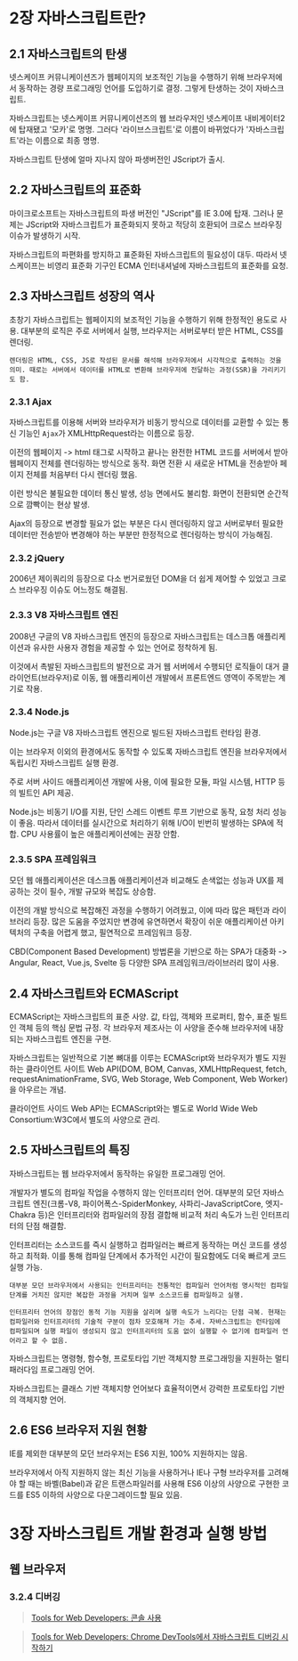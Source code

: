 # 2장 자바스크립트란?

## 2.1 자바스크립트의 탄생

넷스케이프 커뮤니케이션즈가 웹페이지의 보조적인 기능을 수행하기 위해 브라우저에서 동작하는 경량 프로그래밍 언어를 도입하기로 결정. 그렇게 탄생하는 것이 자바스크립트.

자바스크립트는 넷스케이프 커뮤니케이션즈의 웹 브라우저인 넷스케이프 내비게이터2에 탑재됐고 '모카'로 명명. 그러다 '라이브스크립트'로 이름이 바뀌었다가 '자바스크립트'라는 이름으로 최종 명명.

자바스크립트 탄생에 얼마 지나지 않아 파생버전인 JScript가 출시.

## 2.2 자바스크립트의 표준화

마이크로소프트는 자바스크립트의 파생 버전인 "JScript"를 IE 3.0에 탑재. 그러나 문제는 JScript와 자바스크립트가 표준화되지 못하고 적당히 호환되어 크로스 브라우징 이슈가 발생하기 시작.

자바스크립트의 파편화를 방지하고 표준화된 자바스크립트의 필요성이 대두. 따라서 넷스케이프는 비영리 표준화 기구인 ECMA 인터내셔널에 자바스크립트의 표준화를 요청.

## 2.3 자바스크립트 성장의 역사

초창기 자바스크립트는 웹페이지의 보조적인 기능을 수행하기 위해 한정적인 용도로 사용. 대부분의 로직은 주로 서버에서 실행, 브라우저는 서버로부터 받은 HTML, CSS를 렌더링.

    렌더링은 HTML, CSS, JS로 작성된 문서를 해석해 브라우저에서 시각적으로 출력하는 것을 의미. 때로는 서버에서 데이터를 HTML로 변환해 브라우저에 전달하는 과정(SSR)을 가리키기도 함.

### 2.3.1 Ajax

자바스크립트를 이용해 서버와 브라우저가 비동기 방식으로 데이터를 교환할 수 있는 통신 기능인 `Ajax`가 XMLHttpRequest라는 이름으로 등장.

이전의 웹페이지 -> html 태그로 시작하고 끝나는 완전한 HTML 코드를 서버에서 받아 웹페이지 전체를 렌더링하는 방식으로 동작. 화면 전환 시 새로운 HTML을 전송받아 페이지 전체를 처음부터 다시 렌더링 했음.

이런 방식은 불필요한 데이터 통신 발생, 성능 면에서도 불리함. 화면이 전환되면 순간적으로 깜빡이는 현상 발생.

Ajax의 등장으로 변경할 필요가 없는 부분은 다시 렌더링하지 않고 서버로부터 필요한 데이터만 전송받아 변경해야 하는 부분만 한정적으로 렌더링하는 방식이 가능해짐.

### 2.3.2 jQuery

2006년 제이쿼리의 등장으로 다소 번거로웠던 DOM을 더 쉽게 제어할 수 있었고 크로스 브라우징 이슈도 어느정도 해결됨.

### 2.3.3 V8 자바스크립트 엔진

2008년 구글의 V8 자바스크립트 엔진의 등장으로 자바스크립트는 데스크톱 애플리케이션과 유사한 사용자 경험을 제공할 수 있는 언어로 정착하게 됨.

이것에서 촉발된 자바스크립트의 발전으로 과거 웹 서버에서 수행되던 로직들이 대거 클라이언트(브라우저)로 이동, 웹 애플리케이션 개발에서 프론트엔드 영역이 주목받는 계기로 작용.

### 2.3.4 Node.js

Node.js는 구글 V8 자바스크립트 엔진으로 빌드된 자바스크립트 런타임 환경.

이는 브라우저 이외의 환경에서도 동작할 수 있도록 자바스크립트 엔진을 브라우저에서 독립시킨 자바스크립트 실행 환경.

주로 서버 사이드 애플리케이션 개발에 사용, 이에 필요한 모듈, 파일 시스템, HTTP 등의 빌트인 API 제공.

Node.js는 비동기 I/O를 지원, 단인 스레드 이벤트 루프 기반으로 동작, 요청 처리 성능이 좋음. 따라서 데이터를 실시간으로 처리하기 위해 I/O이 빈번히 발생하는 SPA에 적합. CPU 사용률이 높은 애플리케이션에는 권장 안함.

### 2.3.5 SPA 프레임워크

모던 웹 애플리케이션은 데스크톱 애플리케이션과 비교해도 손색없는 성능과 UX를 제공하는 것이 필수, 개발 규모와 복잡도 상승함.

이전의 개발 방식으로 복잡해진 과정을 수행하기 어려웠고, 이에 따라 많은 패턴과 라이브러리 등장. 많은 도움을 주었지만 변경에 유연하면서 확장이 쉬운 애플리케이션 아키텍처의 구축을 어렵게 했고, 필연적으로 프레임워크 등장.

CBD(Component Based Development) 방법론을 기반으로 하는 SPA가 대중화 -> Angular, React, Vue.js, Svelte 등 다양한 SPA 프레임워크/라이브러리 많이 사용.

## 2.4 자바스크립트와 ECMAScript

ECMAScript는 자바스크립트의 표준 사양. 값, 타입, 객체와 프로퍼티, 함수, 표준 빌트인 객체 등의 핵심 문법 규정. 각 브라우저 제조사는 이 사양을 준수해 브라우저에 내장되는 자바스크립트 엔진을 구현.

자바스크립트는 일반적으로 기본 뼈대를 이루는 ECMAScript와 브라우저가 별도 지원하는 클라이언트 사이트 Web API(DOM, BOM, Canvas, XMLHttpRequest, fetch, requestAnimationFrame, SVG, Web Storage, Web Component, Web Worker)을 아우르는 개념.

클라이언트 사이드 Web API는 ECMAScript와는 별도로 World Wide Web Consortium:W3C에서 별도의 사양으로 관리.

## 2.5 자바스크립트의 특징

자바스크립트는 웹 브라우저에서 동작하는 유일한 프로그래밍 언어.

개발자가 별도의 컴파일 작업을 수행하지 않는 인터프리터 언어. 대부분의 모던 자바스크립트 엔진(크롬-V8, 파이어폭스-SpiderMonkey, 사파리-JavaScriptCore, 엣지-Chakra 등)은 인터프리터와 컴파일러의 장점 결합해 비교적 처리 속도가 느린 인터프리터의 단점 해결함.

인터프리터는 소스코드를 즉시 실행하고 컴파일러는 빠르게 동작하는 머신 코드를 생성하고 최적화. 이를 통해 컴파일 단계에서 추가적인 시간이 필요함에도 더욱 빠르게 코드 실행 가능.

    대부분 모던 브라우저에서 사용되는 인터프리터는 전통적인 컴파일러 언어처럼 명시적인 컴파일 단계를 거치진 않지만 복잡한 과정을 거치며 일부 소스코드를 컴파일하고 실행.

    인터프리터 언어의 장점인 동적 기능 지원을 살리며 실행 속도가 느리다는 단점 극복. 현재는 컴파일러와 인터프리터의 기술적 구분이 점차 모호해져 가는 추세. 자바스크립트는 런타임에 컴파일되며 실행 파일이 생성되지 않고 인터프리터의 도움 없이 실행할 수 없기에 컴파일러 언어라고 할 수 없음.

자바스크립트는 명령형, 함수형, 프로토타입 기반 객체지향 프로그래밍을 지원하는 멀티 패러다임 프로그래밍 언어.

자바스크립트는 클래스 기반 객체지향 언어보다 효율적이면서 강력한 프로토타입 기반의 객체지향 언어.

## 2.6 ES6 브라우저 지원 현황

IE를 제외한 대부분의 모던 브라우저는 ES6 지원, 100% 지원하지는 않음.

브라우저에서 아직 지원하지 않는 최신 기능을 사용하거나 IE나 구형 브라우저를 고려해야 할 때는 바벨(Babel)과 같은 트랜스파일러를 사용해 ES6 이상의 사양으로 구현한 코드를 ES5 이하의 사양으로 다운그레이드할 필요 있음.

# 3장 자바스크립트 개발 환경과 실행 방법

## 웹 브라우저

### 3.2.4 디버깅

> [Tools for Web Developers: 콘솔 사용](https://developer.chrome.com/docs/devtools/console/)

> [Tools for Web Developers: Chrome DevTools에서 자바스크립트 디버깅 시작하기](https://developer.chrome.com/docs/devtools/javascript/)
